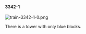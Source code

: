 #### 3342-1
![train-3342-1-0.png](https://github.com/lil-lab/nlvr/raw/master/nlvr/train/images/4/train-3342-1-0.png "train-3342-1-0.png")

There is a tower with only blue blocks.